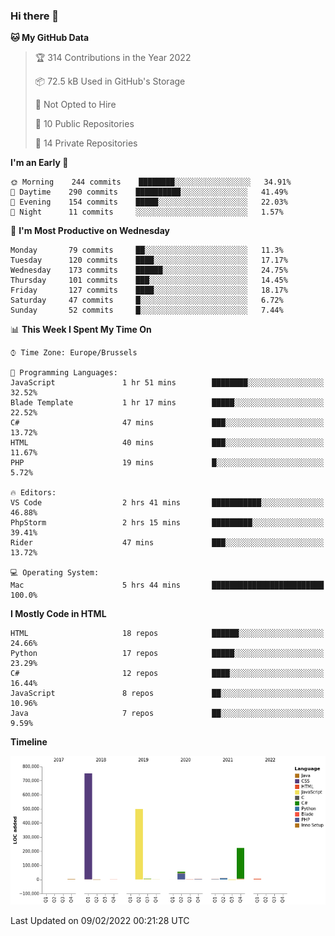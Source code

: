 ### Hi there 👋

<!--START_SECTION:waka-->
**🐱 My GitHub Data** 

> 🏆 314 Contributions in the Year 2022
 > 
> 📦 72.5 kB Used in GitHub's Storage 
 > 
> 🚫 Not Opted to Hire
 > 
> 📜 10 Public Repositories 
 > 
> 🔑 14 Private Repositories  
 > 
**I'm an Early 🐤** 

```text
🌞 Morning    244 commits    ████████░░░░░░░░░░░░░░░░░   34.91% 
🌆 Daytime    290 commits    ██████████░░░░░░░░░░░░░░░   41.49% 
🌃 Evening    154 commits    █████░░░░░░░░░░░░░░░░░░░░   22.03% 
🌙 Night      11 commits     ░░░░░░░░░░░░░░░░░░░░░░░░░   1.57%

```
📅 **I'm Most Productive on Wednesday** 

```text
Monday       79 commits     ██░░░░░░░░░░░░░░░░░░░░░░░   11.3% 
Tuesday      120 commits    ████░░░░░░░░░░░░░░░░░░░░░   17.17% 
Wednesday    173 commits    ██████░░░░░░░░░░░░░░░░░░░   24.75% 
Thursday     101 commits    ███░░░░░░░░░░░░░░░░░░░░░░   14.45% 
Friday       127 commits    ████░░░░░░░░░░░░░░░░░░░░░   18.17% 
Saturday     47 commits     █░░░░░░░░░░░░░░░░░░░░░░░░   6.72% 
Sunday       52 commits     █░░░░░░░░░░░░░░░░░░░░░░░░   7.44%

```


📊 **This Week I Spent My Time On** 

```text
⌚︎ Time Zone: Europe/Brussels

💬 Programming Languages: 
JavaScript               1 hr 51 mins        ████████░░░░░░░░░░░░░░░░░   32.52% 
Blade Template           1 hr 17 mins        █████░░░░░░░░░░░░░░░░░░░░   22.52% 
C#                       47 mins             ███░░░░░░░░░░░░░░░░░░░░░░   13.72% 
HTML                     40 mins             ███░░░░░░░░░░░░░░░░░░░░░░   11.67% 
PHP                      19 mins             █░░░░░░░░░░░░░░░░░░░░░░░░   5.72%

🔥 Editors: 
VS Code                  2 hrs 41 mins       ███████████░░░░░░░░░░░░░░   46.88% 
PhpStorm                 2 hrs 15 mins       █████████░░░░░░░░░░░░░░░░   39.41% 
Rider                    47 mins             ███░░░░░░░░░░░░░░░░░░░░░░   13.72%

💻 Operating System: 
Mac                      5 hrs 44 mins       █████████████████████████   100.0%

```

**I Mostly Code in HTML** 

```text
HTML                     18 repos            ██████░░░░░░░░░░░░░░░░░░░   24.66% 
Python                   17 repos            █████░░░░░░░░░░░░░░░░░░░░   23.29% 
C#                       12 repos            ████░░░░░░░░░░░░░░░░░░░░░   16.44% 
JavaScript               8 repos             ██░░░░░░░░░░░░░░░░░░░░░░░   10.96% 
Java                     7 repos             ██░░░░░░░░░░░░░░░░░░░░░░░   9.59%

```


**Timeline**

![Chart not found](https://raw.githubusercontent.com/guillaumedeplancke/guillaumedeplancke/main/charts/bar_graph.png) 


 Last Updated on 09/02/2022 00:21:28 UTC
<!--END_SECTION:waka-->

